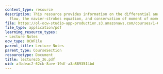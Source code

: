 ```yaml
---
content_type: resource
description: This resource provides information on the differential analysis of fluid
  flow, the navier-strokes equation, and conservation of moment of momentum.
file: https://ol-ocw-studio-app-production.s3.amazonaws.com/courses/1-060-engineering-mechanics-ii-spring-2006/afbdeac262cb8aee19dfa3a8893514bd_lecture35_36.pdf
file_type: application/pdf
learning_resource_types:
- Lecture Notes
ocw_type: OCWFile
parent_title: Lecture Notes
parent_type: CourseSection
resourcetype: Document
title: lecture35_36.pdf
uid: afbdeac2-62cb-8aee-19df-a3a8893514bd
---
```

